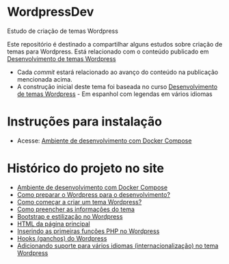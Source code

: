 # WordpressDev
 Estudo de criação de temas Wordpress

Este repositório é destinado a compartilhar alguns estudos sobre criação de temas para Wordpress.
Está relacionado com o conteúdo publicado em [Desenvolvimento de temas Wordpress](https://mautic.phototricks.com.br/asset/12:desenvolvimento-de-temas-wordpress)

- Cada *commit* estará relacionado ao avanço do conteúdo na publicação mencionada acima.
- A construção inicial deste tema foi baseada no curso [Desenvolvimento de temas Wordpress](https://mautic.phototricks.com.br/asset/14:curso-desenvolvimento-de-temas-wordpress) - Em espanhol com legendas em vários idiomas

# Instruções para instalação
- Acesse: [Ambiente de desenvolvimento com Docker Compose](https://wiki.phototricks.art.br/books/desenvolvimento-de-temas-wordpress/page/ambiente-de-desenvolvimento-com-docker-compose)

# Histórico do projeto no site
- [Ambiente de desenvolvimento com Docker Compose](https://wiki.phototricks.art.br/books/desenvolvimento-de-temas-wordpress/page/ambiente-de-desenvolvimento-com-docker-compose)
- [Como preparar o Wordpress para o desenvolvimento?](https://wiki.phototricks.art.br/books/desenvolvimento-de-temas-wordpress/page/como-preparar-o-wordpress-para-o-desenvolvimento)
- [Como começar a criar um tema Wordpress?](https://wiki.phototricks.art.br/books/desenvolvimento-de-temas-wordpress/page/como-comecar-a-criar-um-tema-wordpress)
- [Como preencher as informações do tema](https://wiki.phototricks.art.br/books/desenvolvimento-de-temas-wordpress/page/como-preencher-as-informacoes-do-tema)
- [Bootstrap e estilização no Wordpress](https://wiki.phototricks.art.br/books/desenvolvimento-de-temas-wordpress/page/bootstrap-e-estilizacao-no-wordpress)
- [HTML da página principal](https://wiki.phototricks.art.br/books/desenvolvimento-de-temas-wordpress/page/html-da-pagina-principal)
- [Inserindo as primeiras funções PHP no Wordpress](https://wiki.phototricks.art.br/books/desenvolvimento-de-temas-wordpress/page/inserindo-as-primeiras-funcoes-php-no-wordpress) 
- [Hooks (ganchos) do Wordpress](https://wiki.phototricks.art.br/books/desenvolvimento-de-temas-wordpress/page/hooks-ganchos-do-wordpress)
- [Adicionando suporte para vários idiomas (internacionalização) no tema Wordpress](https://wiki.phototricks.art.br/books/desenvolvimento-de-temas-wordpress/page/adicionando-suporte-para-varios-idiomas-internacionalizacao-no-tema-wordpress)
